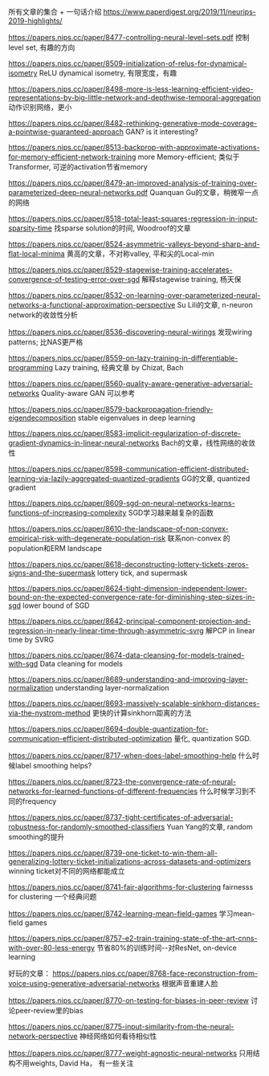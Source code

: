 所有文章的集合 + 一句话介绍
https://www.paperdigest.org/2019/11/neurips-2019-highlights/

https://papers.nips.cc/paper/8477-controlling-neural-level-sets.pdf
控制level set, 有趣的方向

https://papers.nips.cc/paper/8509-initialization-of-relus-for-dynamical-isometry
ReLU dynamical isometry, 有限宽度，有趣

https://papers.nips.cc/paper/8498-more-is-less-learning-efficient-video-representations-by-big-little-network-and-depthwise-temporal-aggregation
动作识别网络，更小

https://papers.nips.cc/paper/8482-rethinking-generative-mode-coverage-a-pointwise-guaranteed-approach
GAN? is it interesting? 

https://papers.nips.cc/paper/8513-backprop-with-approximate-activations-for-memory-efficient-network-training
more Memory-efficient; 类似于 Transformer, 可逆的activation节省memory

https://papers.nips.cc/paper/8479-an-improved-analysis-of-training-over-parameterized-deep-neural-networks.pdf
Quanquan Gu的文章，稍微窄一点的网络

https://papers.nips.cc/paper/8518-total-least-squares-regression-in-input-sparsity-time
找sparse solution的时间, Woodroof的文章

https://papers.nips.cc/paper/8524-asymmetric-valleys-beyond-sharp-and-flat-local-minima
黄高的文章，不对称valley, 平和尖的Local-min

https://papers.nips.cc/paper/8529-stagewise-training-accelerates-convergence-of-testing-error-over-sgd
解释stagewise training, 杨天保

https://papers.nips.cc/paper/8532-on-learning-over-parameterized-neural-networks-a-functional-approximation-perspective
Su Lili的文章, n-neuron network的收敛性分析

https://papers.nips.cc/paper/8536-discovering-neural-wirings
发现wiring patterns; 比NAS更严格

https://papers.nips.cc/paper/8559-on-lazy-training-in-differentiable-programming
Lazy training, 经典文章 by Chizat, Bach

https://papers.nips.cc/paper/8560-quality-aware-generative-adversarial-networks
Quality-aware GAN 可以参考

https://papers.nips.cc/paper/8579-backpropagation-friendly-eigendecomposition
stable eigenvalues in deep learning

https://papers.nips.cc/paper/8583-implicit-regularization-of-discrete-gradient-dynamics-in-linear-neural-networks
Bach的文章，线性网络的收敛性

https://papers.nips.cc/paper/8598-communication-efficient-distributed-learning-via-lazily-aggregated-quantized-gradients
GG的文章, quantized gradient

https://papers.nips.cc/paper/8609-sgd-on-neural-networks-learns-functions-of-increasing-complexity
SGD学习越来越复杂的函数

https://papers.nips.cc/paper/8610-the-landscape-of-non-convex-empirical-risk-with-degenerate-population-risk
联系non-convex 的population和ERM landscape

https://papers.nips.cc/paper/8618-deconstructing-lottery-tickets-zeros-signs-and-the-supermask
lottery tick, and supermask

https://papers.nips.cc/paper/8624-tight-dimension-independent-lower-bound-on-the-expected-convergence-rate-for-diminishing-step-sizes-in-sgd
lower bound of SGD

https://papers.nips.cc/paper/8642-principal-component-projection-and-regression-in-nearly-linear-time-through-asymmetric-svrg
解PCP in linear time by SVRG 

https://papers.nips.cc/paper/8674-data-cleansing-for-models-trained-with-sgd
Data cleaning for models 

https://papers.nips.cc/paper/8689-understanding-and-improving-layer-normalization
understanding layer-normalization

https://papers.nips.cc/paper/8693-massively-scalable-sinkhorn-distances-via-the-nystrom-method
更快的计算sinkhorn距离的方法

https://papers.nips.cc/paper/8694-double-quantization-for-communication-efficient-distributed-optimization
量化, quantization SGD. 

https://papers.nips.cc/paper/8717-when-does-label-smoothing-help
什么时候label smoothing helps? 

https://papers.nips.cc/paper/8723-the-convergence-rate-of-neural-networks-for-learned-functions-of-different-frequencies
什么时候学习到不同的frequency

https://papers.nips.cc/paper/8737-tight-certificates-of-adversarial-robustness-for-randomly-smoothed-classifiers
Yuan Yang的文章, random smoothing的提升

https://papers.nips.cc/paper/8739-one-ticket-to-win-them-all-generalizing-lottery-ticket-initializations-across-datasets-and-optimizers
winning ticket对不同的网络都能成立

https://papers.nips.cc/paper/8741-fair-algorithms-for-clustering
fairnesss for clustering 一个经典问题

https://papers.nips.cc/paper/8742-learning-mean-field-games
学习mean-field games

https://papers.nips.cc/paper/8757-e2-train-training-state-of-the-art-cnns-with-over-80-less-energy
节省80%的训练时间--对ResNet, on-device learning


好玩的文章：
https://papers.nips.cc/paper/8768-face-reconstruction-from-voice-using-generative-adversarial-networks
根据声音重建人脸

https://papers.nips.cc/paper/8770-on-testing-for-biases-in-peer-review
讨论peer-review里的bias 

https://papers.nips.cc/paper/8775-input-similarity-from-the-neural-network-perspective
神经网络如何看待相似性

https://papers.nips.cc/paper/8777-weight-agnostic-neural-networks
只用结构不用weights, David Ha， 有一些关注
